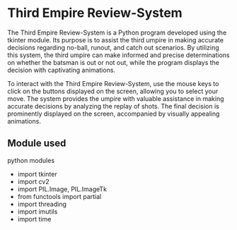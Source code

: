 # Third Empire Review-System
The Third Empire Review-System is a Python program developed using the tkinter module. Its purpose is to assist the third umpire in making accurate decisions regarding no-ball, runout, and catch out scenarios. By utilizing this system, the third umpire can make informed and precise determinations on whether the batsman is out or not out, while the program displays the decision with captivating animations.

To interact with the Third Empire Review-System, use the mouse keys to click on the buttons displayed on the screen, allowing you to select your move. The system provides the umpire with valuable assistance in making accurate decisions by analyzing the replay of shots. The final decision is prominently displayed on the screen, accompanied by visually appealing animations.

## Module used
python modules

- import tkinter
- import cv2
- import PIL.Image, PIL.ImageTk
- from functools import partial
- import threading
- import imutils
- import time



